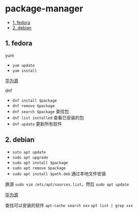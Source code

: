 # package-manager

- [1. fedora](#1-fedora)
- [2. debian](#2-debian)

## 1. fedora

yum

- `yum update`
- `yum install`

[华为源](https://mirrors.huaweicloud.com/home)

dnf

- `dnf install $package`
- `dnf remove $package`
- `dnf search $package` 查找包
- `dnf list installed` 查看已安装的包
- `dnf update` 更新所有软件

## 2. debian

- `suto apt update`
- `sudo apt upgrade`
- `sudo apt install $package`
- `sudo apt remove $package`
- `sudo apt install $path.deb` 通过本地文件安装

换源 `sudo vim /etc/apt/sources.list`，然后 `sudo apt update`

[华为源](https://mirrors.huaweicloud.com/home)

查找可以安装的软件 `apt-cache search xxx` `apt list | grep xxx`

